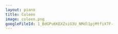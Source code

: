 ```yaml
---
layout: piano
title: Coleen
image: coleen.png
googleFileId: 1_BdGPu6KEXZsiG3U_NMdl1pjMtfiX7F-
---
```



